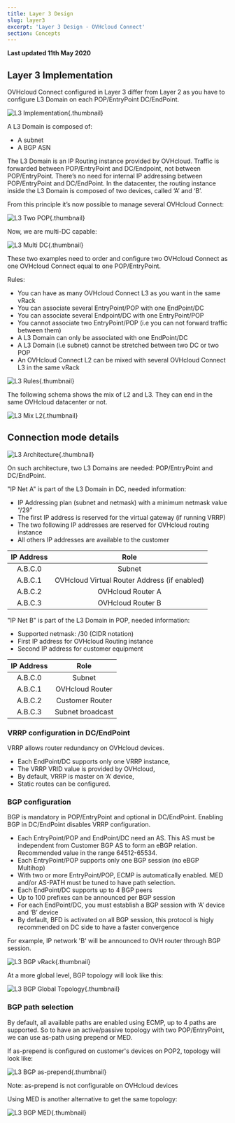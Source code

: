 ```yaml
---
title: Layer 3 Design
slug: layer3
excerpt: 'Layer 3 Design - OVHcloud Connect'
section: Concepts
---
```


**Last updated 11th May 2020**

## Layer 3 Implementation

OVHcloud Connect configured in Layer 3 differ from Layer 2 as you have to configure L3 Domain on each POP/EntryPoint DC/EndPoint.

![L3 Implementation](images/occ-l3-implementation.jpg){.thumbnail}

A L3 Domain is composed of:

* A subnet
* A BGP ASN

The L3 Domain is an IP Routing instance provided by OVHcloud. Traffic is forwarded between POP/EntryPoint and DC/Endpoint, not between POP/EntryPoint. There’s no need for internal IP addressing between POP/EntryPoint and DC/EndPoint. In the datacenter, the routing instance inside the L3 Domain is composed of two devices, called ‘A’ and ‘B’.

From this principle it’s now possible to manage several OVHcloud Connect:

![L3 Two POP](images/occ-l3-twopop.jpg){.thumbnail}

Now, we are multi-DC capable:

![L3 Multi DC](images/occ-l3-multidc.jpg){.thumbnail}

These two examples need to order and configure two OVHcloud Connect as one OVHcloud Connect equal to one POP/EntryPoint.

Rules:

* You can have as many OVHcloud Connect L3 as you want in the same vRack
* You can associate several EntryPoint/POP with one EndPoint/DC
* You can associate several Endpoint/DC with one EntryPoint/POP
* You cannot associate two EntryPoint/POP (i.e you can not forward traffic between them)
* A L3 Domain can only be associated with one EndPoint/DC
* A L3 Domain (i.e subnet) cannot be stretched between two DC or two POP
* An OVHcloud Connect L2 can be mixed with several OVHcloud Connect L3 in the same vRack

![L3 Rules](images/occ-l3-rules.jpg){.thumbnail}

The following schema shows the mix of L2 and L3. They can end in the same OVHcloud datacenter or not.

![L3 Mix L2](images/occ-l3-mixl2.jpg){.thumbnail}

## Connection mode details

![L3 Architecture](images/occ-l3-architecture.jpg){.thumbnail}

On such architecture, two L3 Domains are needed: POP/EntryPoint and DC/EndPoint.

"IP Net A" is part of the L3 Domain in DC, needed information:

* IP Addressing plan (subnet and netmask) with a minimum netmask value “/29”
* The first IP address is reserved for the virtual gateway (if running VRRP)
* The two following IP addresses are reserved for OVHcloud routing instance
* All others IP addresses are available to the customer

| IP Address | Role |
|:-----:|:-----:|
| A.B.C.0 | Subnet |
| A.B.C.1 | OVHcloud Virtual Router Address (if enabled) |
| A.B.C.2 | OVHcloud Router A |
| A.B.C.3 | OVHcloud Router B |

"IP Net B" is part of the L3 Domain in POP, needed information:

* Supported netmask: /30 (CIDR notation)
* First IP address for OVHcloud Routing instance
* Second IP address for customer equipment

| IP Address | Role |
|:-----:|:-----:|
| A.B.C.0 | Subnet |
| A.B.C.1 | OVHcloud Router |
| A.B.C.2 | Customer Router |
| A.B.C.3 | Subnet broadcast |

### VRRP configuration in DC/EndPoint

VRRP allows router redundancy on OVHcloud devices.

* Each EndPoint/DC supports only one VRRP instance,
* The VRRP VRID value is provided by OVHcloud,
* By default, VRRP is master on ‘A’ device,
* Static routes can be configured. 

### BGP configuration

BGP is mandatory in POP/EntryPoint and optional in DC/EndPoint. Enabling BGP in DC/EndPoint disables VRRP configuration.

* Each EntryPoint/POP and EndPoint/DC need an AS. This AS must be independent from Customer BGP AS to form an eBGP relation.
Recommended value in the range 64512-65534.
* Each EntryPoint/POP supports only one BGP session (no eBGP Multihop)
* With two or more EntryPoint/POP, ECMP is automatically enabled. MED and/or AS-PATH must be tuned to have path selection.
* Each EndPoint/DC supports up to 4 BGP peers
* Up to 100 prefixes can be announced per BGP session
* For each EndPoint/DC, you must establish a BGP session with ‘A’ device and ‘B’ device
* By default, BFD is activated on all BGP session, this protocol is higly recommended on DC side to have a faster convergence

For example, IP network 'B' will be announced to OVH router through BGP session.

![L3 BGP vRack](images/occ-l3-bgpvrack.jpg){.thumbnail}

At a more global level, BGP topology will look like this:

![L3 BGP Global Topology](images/occ-l3-bgpglobal.jpg){.thumbnail}

### BGP path selection

By default, all available paths are enabled using ECMP, up to 4 paths are supported. So to have an active/passive topology with two POP/EntryPoint, we can use as-path using prepend or MED.

If as-prepend is configured on customer's devices on POP2, topology will look like:

![L3 BGP as-prepend](images/occ-l3-bgpasprepend.jpg){.thumbnail}

Note: as-prepend is not configurable on OVHcloud devices

Using MED is another alternative to get the same topology:

![L3 BGP MED](images/occ-l3-bgpmed.jpg){.thumbnail}
